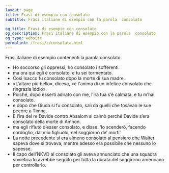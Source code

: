 ```yaml
---
layout: page
title: Frasi di esempio con consolato 
subtitle: Frasi italiane di esempio con la parola  consolato

og_title: Frasi di esempio con consolato 
og_description: Frasi italiane di esempio con la parola  consolato
og_type: website
permalink: /frasi/c/consolato.html
---
```


Frasi italiane di esempio contenenti la parola consolato:


- Ho soccorso gli oppressi, ho consolato i sofferenti.
- ma ora qui egli è consolato, e tu sei tormentato.
- Così Isacco fu consolato dopo la morte di sua madre.
- «L'altare più bello», diceva, «è l'anima di un infelice consolato che ringrazia Iddio».
- Poiché, dopo esserti adirato con me, l’ira tua s’è calmata, e tu m’hai consolato.
- e dopo che Giuda si fu consolato, salì da quelli che tosavan le sue pecore a Timna.
- E l’ira del re Davide contro Absalom si calmò perché Davide s’era consolato della morte di Amnon.
- ma egli rifiutò d’esser consolato, e disse: ‘Io scenderò, facendo cordoglio, dal mio figliuolo, nel soggiorno de’ morti’.
- La notte precedente si era almeno consolato al pensiero che Walter sapeva dove si trovava, mentre adesso era possibile che nessuno lo sapesse.
- Il capo dell’NKVD al consolato gli aveva annunciato che una squadra sovietica lo avrebbe seguito per tutta la durata del soggiorno americano per controllarlo.
